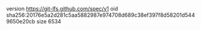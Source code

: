 version https://git-lfs.github.com/spec/v1
oid sha256:20176e5a2d281c5aa5882987e974708d689c38ef397f8d58201d5449650e20cb
size 6534
